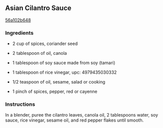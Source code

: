## Asian Cilantro Sauce

[56a102b648](http://www.epicurious.com/recipes/food/views/asian-cilantro-sauce-383384)

### Ingredients

 - 2 cup of spices, coriander seed

 - 2 tablespoon of oil, canola

 - 1 tablespoon of soy sauce made from soy (tamari)

 - 1 tablespoon of rice vinegar, upc: 4979435030332

 - 1/2 teaspoon of oil, sesame, salad or cooking

 - 1 pinch of spices, pepper, red or cayenne

### Instructions

In a blender, puree the cilantro leaves, canola oil, 2 tablespoons water, soy sauce, rice vinegar, sesame oil, and red pepper flakes until smooth.